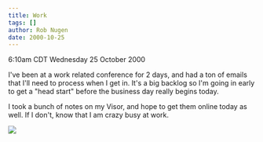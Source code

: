 ```yaml
---
title: Work
tags: []
author: Rob Nugen
date: 2000-10-25
---
```


<title>Work</title>
<p class=date>6:10am CDT Wednesday 25 October 2000

<p>I've been at a work related conference for 2 days, and had a ton of
emails that I'll need to process when I get in.  It's a big backlog so
I'm going in early to get a "head start" before the business day
really begins today.

<p>I took a bunch of notes on my Visor, and hope to get them online
today as well.  If I don't, know that I am crazy busy at work.

<p><img src='/images/rob/wL-ROB.gif'>

